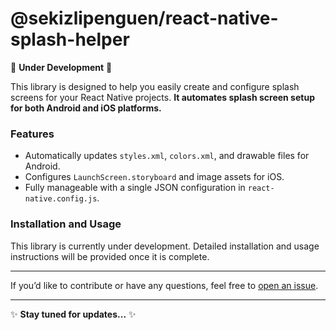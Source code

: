 # @sekizlipenguen/react-native-splash-helper

🚧 **Under Development** 🚧

This library is designed to help you easily create and configure splash screens for your React Native projects. **It automates splash screen setup for both Android and iOS platforms.**

### Features
- Automatically updates `styles.xml`, `colors.xml`, and drawable files for Android.
- Configures `LaunchScreen.storyboard` and image assets for iOS.
- Fully manageable with a single JSON configuration in `react-native.config.js`.

### Installation and Usage

This library is currently under development. Detailed installation and usage instructions will be provided once it is complete.

---

If you’d like to contribute or have any questions, feel free to [open an issue](https://github.com/sekizlipenguen/react-native-splash-helper/issues).

---

✨ **Stay tuned for updates...** ✨
